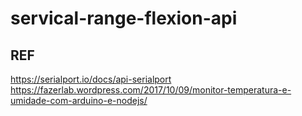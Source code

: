 # servical-range-flexion-api

## REF

<https://serialport.io/docs/api-serialport>
<https://fazerlab.wordpress.com/2017/10/09/monitor-temperatura-e-umidade-com-arduino-e-nodejs/>
